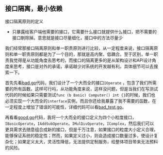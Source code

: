 ## 接口隔离，最小依赖

接口隔离原则的定义

- 只暴露给客户端他需要的接口，它需要什么接口就提供什么接口，把不需要的接口剔除掉。意思就是接口尽量细化，接口中的方法尽量少

我们经常那接口隔离原则和单一职责原则进行比较，从一定程度来说，接口隔离原则和单一职责原则都是为了一个目的，那就是高内聚、低耦合。至于区别，单一职责我觉得是从功能角度去思考的，而接口的隔离更多的是从架构设计和API设计角度来思考，接口是对外的承诺，承诺越少对系统的开发越有利。具体细节可以去搜索一下。

首先先看[bad.go](https://github.com/opsoer/golang-testability-code-guide/blob/master/interface_isolation/bad/bad.go)代码，我们设计了一个大而全的接口`IOperate` ，包含了我们所需要的所有函数。这样可行吗，从功能角度来说，这样没问题，但是当我们在写测试代码的时候如果只需要测试`func (b Basic) Computer() int {}`的时候，我们也必须实现一个大而全的`interface`实例，而且你还给我暴露了我不需要的函数，在一定程度上增加了错误的可能性，详细代码可以看[bad_test.go](https://github.com/opsoer/golang-testability-code-guide/blob/master/interface_isolation/bad/bad_test.go)。

再看看[good.go](https://github.com/opsoer/golang-testability-code-guide/blob/master/interface_isolation/good/good.go)代码，我将一个大而全的接口定义为四个小粒度接口，`IBasicOperate`，`IAddSubOperate`，`IMulDivOperate`，`IComplex`，然后我们可以更具需求去随意组合成新的接口，但是千万注意，如果接口的粒度大小定义合理，能够保证系统的稳定性；然而，如果定义过小，则会造成接口数量过多，使设计复杂化；如果定义太大，灵活性降低，无法提供定制服务，给整体项目带来无法预料的风险。